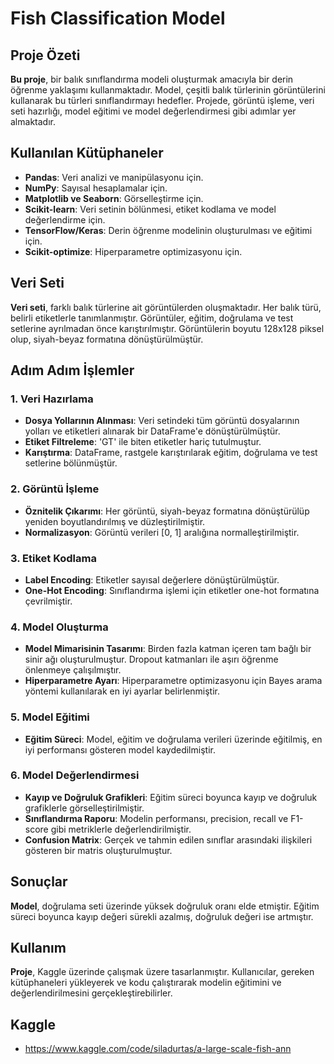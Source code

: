 # Fish Classification Model 

## Proje Özeti
**Bu proje**, bir balık sınıflandırma modeli oluşturmak amacıyla bir derin öğrenme yaklaşımı kullanmaktadır. Model, çeşitli balık türlerinin görüntülerini kullanarak bu türleri sınıflandırmayı hedefler. Projede, görüntü işleme, veri seti hazırlığı, model eğitimi ve model değerlendirmesi gibi adımlar yer almaktadır.

## Kullanılan Kütüphaneler
- **Pandas**: Veri analizi ve manipülasyonu için.
- **NumPy**: Sayısal hesaplamalar için.
- **Matplotlib ve Seaborn**: Görselleştirme için.
- **Scikit-learn**: Veri setinin bölünmesi, etiket kodlama ve model değerlendirme için.
- **TensorFlow/Keras**: Derin öğrenme modelinin oluşturulması ve eğitimi için.
- **Scikit-optimize**: Hiperparametre optimizasyonu için.

## Veri Seti
**Veri seti**, farklı balık türlerine ait görüntülerden oluşmaktadır. Her balık türü, belirli etiketlerle tanımlanmıştır. Görüntüler, eğitim, doğrulama ve test setlerine ayrılmadan önce karıştırılmıştır. Görüntülerin boyutu 128x128 piksel olup, siyah-beyaz formatına dönüştürülmüştür.

## Adım Adım İşlemler

### 1. Veri Hazırlama
- **Dosya Yollarının Alınması**: Veri setindeki tüm görüntü dosyalarının yolları ve etiketleri alınarak bir DataFrame'e dönüştürülmüştür.
- **Etiket Filtreleme**: 'GT' ile biten etiketler hariç tutulmuştur.
- **Karıştırma**: DataFrame, rastgele karıştırılarak eğitim, doğrulama ve test setlerine bölünmüştür.

### 2. Görüntü İşleme
- **Öznitelik Çıkarımı**: Her görüntü, siyah-beyaz formatına dönüştürülüp yeniden boyutlandırılmış ve düzleştirilmiştir.
- **Normalizasyon**: Görüntü verileri [0, 1] aralığına normalleştirilmiştir.

### 3. Etiket Kodlama
- **Label Encoding**: Etiketler sayısal değerlere dönüştürülmüştür.
- **One-Hot Encoding**: Sınıflandırma işlemi için etiketler one-hot formatına çevrilmiştir.

### 4. Model Oluşturma
- **Model Mimarisinin Tasarımı**: Birden fazla katman içeren tam bağlı bir sinir ağı oluşturulmuştur. Dropout katmanları ile aşırı öğrenme önlenmeye çalışılmıştır.
- **Hiperparametre Ayarı**: Hiperparametre optimizasyonu için Bayes arama yöntemi kullanılarak en iyi ayarlar belirlenmiştir.

### 5. Model Eğitimi
- **Eğitim Süreci**: Model, eğitim ve doğrulama verileri üzerinde eğitilmiş, en iyi performansı gösteren model kaydedilmiştir.

### 6. Model Değerlendirmesi
- **Kayıp ve Doğruluk Grafikleri**: Eğitim süreci boyunca kayıp ve doğruluk grafiklerle görselleştirilmiştir.
- **Sınıflandırma Raporu**: Modelin performansı, precision, recall ve F1-score gibi metriklerle değerlendirilmiştir.
- **Confusion Matrix**: Gerçek ve tahmin edilen sınıflar arasındaki ilişkileri gösteren bir matris oluşturulmuştur.

## Sonuçlar
**Model**, doğrulama seti üzerinde yüksek doğruluk oranı elde etmiştir. Eğitim süreci boyunca kayıp değeri sürekli azalmış, doğruluk değeri ise artmıştır. 

## Kullanım
**Proje**, Kaggle üzerinde çalışmak üzere tasarlanmıştır. Kullanıcılar, gereken kütüphaneleri yükleyerek ve kodu çalıştırarak modelin eğitimini ve değerlendirilmesini gerçekleştirebilirler.

## Kaggle
-  https://www.kaggle.com/code/siladurtas/a-large-scale-fish-ann 


